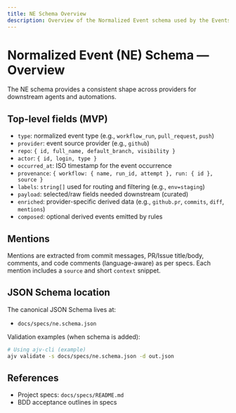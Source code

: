 ```yaml
---
title: NE Schema Overview
description: Overview of the Normalized Event schema used by the Events SDK/CLI.
---
```


# Normalized Event (NE) Schema — Overview

The NE schema provides a consistent shape across providers for downstream agents and automations.

## Top-level fields (MVP)
- `type`: normalized event type (e.g., `workflow_run`, `pull_request`, `push`)
- `provider`: event source provider (e.g., `github`)
- `repo`: `{ id, full_name, default_branch, visibility }`
- `actor`: `{ id, login, type }`
- `occurred_at`: ISO timestamp for the event occurrence
- `provenance`: `{ workflow: { name, run_id, attempt }, run: { id }, source }`
- `labels`: `string[]` used for routing and filtering (e.g., `env=staging`)
- `payload`: selected/raw fields needed downstream (curated)
- `enriched`: provider-specific derived data (e.g., `github.pr`, `commits`, `diff`, `mentions`)
- `composed`: optional derived events emitted by rules

## Mentions
Mentions are extracted from commit messages, PR/Issue title/body, comments, and code comments (language-aware) as per specs. Each mention includes a `source` and short `context` snippet.

## JSON Schema location
The canonical JSON Schema lives at:
- `docs/specs/ne.schema.json`

Validation examples (when schema is added):
```bash
# Using ajv-cli (example)
ajv validate -s docs/specs/ne.schema.json -d out.json
```

## References
- Project specs: `docs/specs/README.md`
- BDD acceptance outlines in specs
